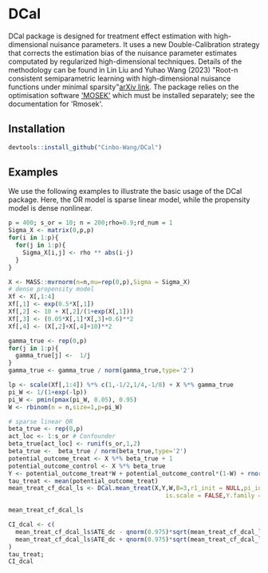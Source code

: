 # DCal
 DCal package is designed for treatment effect estimation with high-dimensional nuisance parameters. It uses a new Double-Calibration strategy that corrects the estimation bias of the nuisance parameter estimates computated by regularized high-dimensional techniques. Details of the methodology can be found in Lin Liu and Yuhao Wang (2023) "Root-n consistent semiparametric learning with high-dimensional nuisance functions under minimal sparsity"[arXiv link](https://arxiv.org/abs/2305.04174). The package relies on the optimisation software ['MOSEK'](https://www.mosek.com/) which must be installed separately; see the documentation for 'Rmosek'. 

## Installation
```R
devtools::install_github("Cinbo-Wang/DCal")
```

## Examples
We use the following examples to illustrate the basic usage of the DCal package. Here, the OR model is sparse linear model, while the propensity model is dense nonlinear.

```R
p = 400; s_or = 10; n = 200;rho=0.9;rd_num = 1
Sigma_X <- matrix(0,p,p)
for(i in 1:p){
  for(j in 1:p){
    Sigma_X[i,j] <- rho ** abs(i-j)
  }
}

X <- MASS::mvrnorm(n=n,mu=rep(0,p),Sigma = Sigma_X)
# dense propensity model
Xf <- X[,1:4]
Xf[,1] <- exp(0.5*X[,1])
Xf[,2] <- 10 + X[,2]/(1+exp(X[,1]))
Xf[,3] <- (0.05*X[,1]*X[,3]+0.6)**2
Xf[,4] <- (X[,2]+X[,4]+10)**2

gamma_true <- rep(0,p)
for(j in 1:p){
  gamma_true[j] <-  1/j
}
gamma_true <- gamma_true / norm(gamma_true,type='2')

lp <- scale(Xf[,1:4]) %*% c(1,-1/2,1/4,-1/8) + X %*% gamma_true
pi_W <- 1/(1+exp(-lp))
pi_W <- pmin(pmax(pi_W, 0.05), 0.95)
W <- rbinom(n = n,size=1,p=pi_W)

# sparse linear OR
beta_true <- rep(0,p)
act_loc <- 1:s_or # Confounder
beta_true[act_loc] <- runif(s_or,1,2)
beta_true <-  beta_true / norm(beta_true,type='2')
potential_outcome_treat <- X %*% beta_true + 1
potential_outcome_control <- X %*% beta_true
Y <- potential_outcome_treat*W + potential_outcome_control*(1-W) + rnorm(n,0,1)
tau_treat <- mean(potential_outcome_treat)
mean_treat_cf_dcal_ls <- DCal.mean_treat(X,Y,W,B=3,r1_init = NULL,pi_init = NULL,
                                            is.scale = FALSE,Y.family = 'gaussian',alpha = 0.9, is.parallel=F,)

mean_treat_cf_dcal_ls

CI_dcal <- c(
  mean_treat_cf_dcal_ls$ATE_dc - qnorm(0.975)*sqrt(mean_treat_cf_dcal_ls$ATE_dc_var),
  mean_treat_cf_dcal_ls$ATE_dc + qnorm(0.975)*sqrt(mean_treat_cf_dcal_ls$ATE_dc_var)
)
tau_treat; 
CI_dcal
```